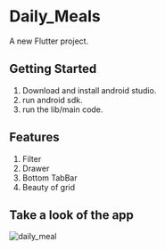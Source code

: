 # Daily_Meals

A new Flutter project.

## Getting Started

1. Download and install android studio.
2. run android sdk.
3. run the lib/main code. 

## Features

1. Filter
2. Drawer
3. Bottom TabBar
4. Beauty of grid

## Take a look of the app

![daily_meal](https://user-images.githubusercontent.com/36418693/109122052-3f7bff00-7772-11eb-90db-2d54d5cd5eac.gif)
